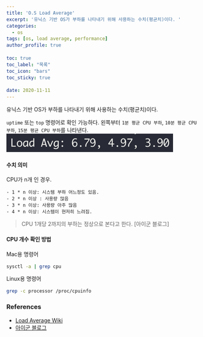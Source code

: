 ```yaml
---
title: 'O.S Load Average'
excerpt: '유닉스 기반 OS가 부하를 나타내기 위해 사용하는 수치(평균치)이다. '
categories:
  - os
tags: [os, load average, performance]
author_profile: true

toc: true
toc_label: "목록"
toc_icon: "bars"
toc_sticky: true

date: 2020-11-11
---
```


유닉스 기반 OS가 부하를 나타내기 위해 사용하는 수치(평균치)이다.

`uptime` 또는 `top` 명령어로 확인 가능하다. 왼쪽부터 `1분 평균 CPU 부하`, `10분 평균 CPU 부하`, `15분 평균 CPU 부하`를 나타낸다.
![Load Average](/assets/images/LoadAvg.png)

#### 수치 의미

CPU가 n개 인 경우.

```
- 1 * n 이상: 시스템 부하 어느정도 있음.
- 2 * n 이상 : 사용량 많음
- 3 * n 이상: 사용량 아주 많음
- 4 * n 이상: 시스템이 현저히 느려짐.
```

> CPU 1개당 2까지의 부하는 정상으로 본다고 한다. [아이군 블로그]

#### CPU 개수 확인 방법

Mac용 명령어

```sh
sysctl -a | grep cpu
```

Linux용 명령어

```sh
grep -c processor /proc/cpuinfo
```

### References

- [Load Average Wiki](<https://en.wikipedia.org/wiki/Load_(computing)>)
- [아이군 블로그](http://theeye.pe.kr/archives/382)

